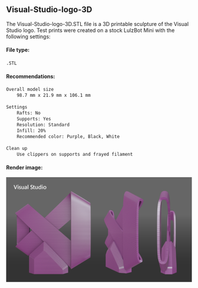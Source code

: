 ## Visual-Studio-logo-3D
The Visual-Studio-logo-3D.STL file is a 3D printable sculpture of the Visual Studio logo.
Test prints were created on a stock LulzBot Mini with the following settings:

#### File type:
    .STL

#### Recommendations:
    Overall model size 
        98.7 mm x 21.9 mm x 106.1 mm
    
    Settings 
        Rafts: No 
        Supports: Yes 
        Resolution: Standard 
        Infill: 20% 
        Recommended color: Purple, Black, White 
        
    Clean up 
        Use clippers on supports and frayed filament 
    
#### Render image:
![Visual Studio 3D render image](Visual-Studio-Logo-render2.png)
